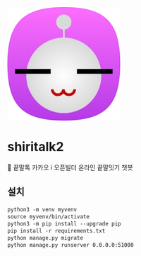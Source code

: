 ![Shiritalk Logo](./img/shiritalk.png)

# shiritalk2
🤖 끝말톡 카카오 i 오픈빌더 온라인 끝말잇기 챗봇

## 설치
```
python3 -m venv myvenv
source myvenv/bin/activate
python3 -m pip install --upgrade pip
pip install -r requirements.txt
python manage.py migrate
python manage.py runserver 0.0.0.0:51000
```

